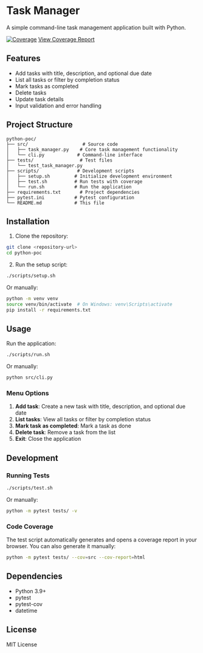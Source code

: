 # Task Manager

A simple command-line task management application built with Python.

[![Coverage](https://img.shields.io/badge/coverage-98%25-brightgreen.svg)](https://ryancowan.github.io/python-poc/coverage/) [View Coverage Report](https://ryancowan.github.io/python-poc/coverage/)

## Features

- Add tasks with title, description, and optional due date
- List all tasks or filter by completion status
- Mark tasks as completed
- Delete tasks
- Update task details
- Input validation and error handling

## Project Structure

```
python-poc/
├── src/                    # Source code
│   ├── task_manager.py    # Core task management functionality
│   └── cli.py            # Command-line interface
├── tests/                 # Test files
│   └── test_task_manager.py
├── scripts/              # Development scripts
│   ├── setup.sh         # Initialize development environment
│   ├── test.sh          # Run tests with coverage
│   └── run.sh           # Run the application
├── requirements.txt       # Project dependencies
├── pytest.ini           # Pytest configuration
└── README.md            # This file
```

## Installation

1. Clone the repository:
```bash
git clone <repository-url>
cd python-poc
```

2. Run the setup script:
```bash
./scripts/setup.sh
```

Or manually:
```bash
python -m venv venv
source venv/bin/activate  # On Windows: venv\Scripts\activate
pip install -r requirements.txt
```

## Usage

Run the application:
```bash
./scripts/run.sh
```

Or manually:
```bash
python src/cli.py
```

### Menu Options

1. **Add task**: Create a new task with title, description, and optional due date
2. **List tasks**: View all tasks or filter by completion status
3. **Mark task as completed**: Mark a task as done
4. **Delete task**: Remove a task from the list
5. **Exit**: Close the application

## Development

### Running Tests

```bash
./scripts/test.sh
```

Or manually:
```bash
python -m pytest tests/ -v
```

### Code Coverage

The test script automatically generates and opens a coverage report in your browser. You can also generate it manually:
```bash
python -m pytest tests/ --cov=src --cov-report=html
```

## Dependencies

- Python 3.9+
- pytest
- pytest-cov
- datetime

## License

MIT License 